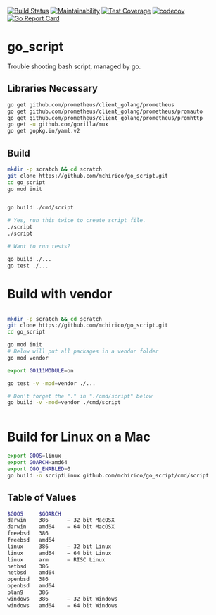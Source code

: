 [![Build Status](https://travis-ci.org/mchirico/go_script.svg?branch=master)](https://travis-ci.org/mchirico/go_script)
[![Maintainability](https://api.codeclimate.com/v1/badges/9451bd1a6c801dd5eedb/maintainability)](https://codeclimate.com/github/mchirico/go_script/maintainability)
[![Test Coverage](https://api.codeclimate.com/v1/badges/9451bd1a6c801dd5eedb/test_coverage)](https://codeclimate.com/github/mchirico/go_script/test_coverage)
[![codecov](https://codecov.io/gh/mchirico/go_script/branch/master/graph/badge.svg)](https://codecov.io/gh/mchirico/go_script)
[![Go Report Card](https://goreportcard.com/badge/github.com/mchirico/go_script)](https://goreportcard.com/report/github.com/mchirico/go_script)
# go_script
Trouble shooting bash script, managed by go.




## Libraries Necessary

```bash
go get github.com/prometheus/client_golang/prometheus
go get github.com/prometheus/client_golang/prometheus/promauto
go get github.com/prometheus/client_golang/prometheus/promhttp
go get -u github.com/gorilla/mux
go get gopkg.in/yaml.v2

```

## Build

```bash
mkdir -p scratch && cd scratch
git clone https://github.com/mchirico/go_script.git
cd go_script
go mod init 


go build ./cmd/script

# Yes, run this twice to create script file.
./script
./script

# Want to run tests?

go build ./...
go test ./...

```


# Build with vendor

```bash

mkdir -p scratch && cd scratch
git clone https://github.com/mchirico/go_script.git
cd go_script

go mod init
# Below will put all packages in a vendor folder
go mod vendor

export GO111MODULE=on

go test -v -mod=vendor ./...

# Don't forget the "." in "./cmd/script" below
go build -v -mod=vendor ./cmd/script



```


# Build for Linux on a Mac

```bash
export GOOS=linux
export GOARCH=amd64
export CGO_ENABLED=0
go build -o scriptLinux github.com/mchirico/go_script/cmd/script

```

## Table of Values

```bash
$GOOS     $GOARCH
darwin    386      – 32 bit MacOSX
darwin    amd64    – 64 bit MacOSX
freebsd   386
freebsd   amd64
linux     386      – 32 bit Linux
linux     amd64    – 64 bit Linux
linux     arm      – RISC Linux
netbsd    386
netbsd    amd64
openbsd   386
openbsd   amd64
plan9     386
windows   386      – 32 bit Windows
windows   amd64    – 64 bit Windows
```